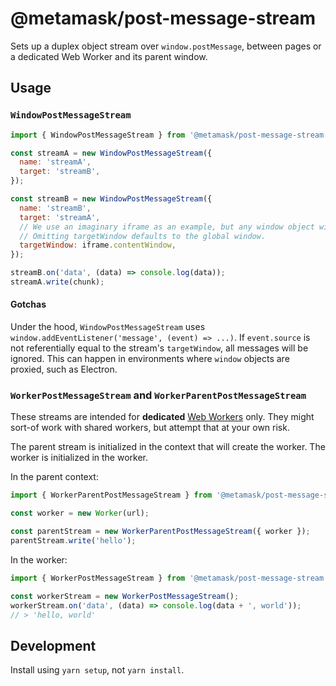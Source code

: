 # @metamask/post-message-stream

Sets up a duplex object stream over `window.postMessage`, between pages or a dedicated Web Worker and its parent window.

## Usage

### `WindowPostMessageStream`

```javascript
import { WindowPostMessageStream } from '@metamask/post-message-stream';

const streamA = new WindowPostMessageStream({
  name: 'streamA',
  target: 'streamB',
});

const streamB = new WindowPostMessageStream({
  name: 'streamB',
  target: 'streamA',
  // We use an imaginary iframe as an example, but any window object will do.
  // Omitting targetWindow defaults to the global window.
  targetWindow: iframe.contentWindow,
});

streamB.on('data', (data) => console.log(data));
streamA.write(chunk);
```

#### Gotchas

Under the hood, `WindowPostMessageStream` uses `window.addEventListener('message', (event) => ...)`.
If `event.source` is not referentially equal to the stream's `targetWindow`, all messages will be ignored.
This can happen in environments where `window` objects are proxied, such as Electron.

### `WorkerPostMessageStream` and `WorkerParentPostMessageStream`

These streams are intended for **dedicated** [Web Workers](https://developer.mozilla.org/en-US/docs/Web/API/Web_Workers_API/Using_web_workers) only.
They might sort-of work with shared workers, but attempt that at your own risk.

The parent stream is initialized in the context that will create the worker.
The worker is initialized in the worker.

In the parent context:

```javascript
import { WorkerParentPostMessageStream } from '@metamask/post-message-stream';

const worker = new Worker(url);

const parentStream = new WorkerParentPostMessageStream({ worker });
parentStream.write('hello');
```

In the worker:

```javascript
import { WorkerPostMessageStream } from '@metamask/post-message-stream';

const workerStream = new WorkerPostMessageStream();
workerStream.on('data', (data) => console.log(data + ', world'));
// > 'hello, world'
```

## Development

Install using `yarn setup`, not `yarn install`.
